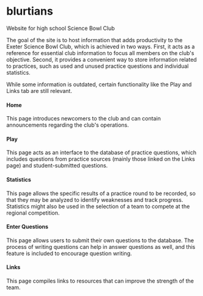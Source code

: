 # blurtians
Website for high school Science Bowl Club

The goal of the site is to host information that adds productivity to the Exeter Science Bowl Club, which is achieved in two ways. First, it acts as a reference for essential club information to focus all members on the club's objective. Second, it provides a convenient way to store information related to practices, such as used and unused practice questions and individual statistics.

While some information is outdated, certain functionality like the Play and Links tab are still relevant.

#### Home
This page introduces newcomers to the club and can contain announcements regarding the club's operations.

#### Play
This page acts as an interface to the database of practice questions, which includes questions from practice sources (mainly those linked on the Links page) and student-submitted questions.

#### Statistics
This page allows the specific results of a practice round to be recorded, so that they may be analyzed to identify weaknesses and track progress. Statistics might also be used in the selection of a team to compete at the regional competition.

#### Enter Questions
This page allows users to submit their own questions to the database. The process of writing questions can help in answer questions as well, and this feature is included to encourage question writing.

#### Links
This page compiles links to resources that can improve the strength of the team.
